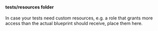 #### tests/resources folder
In case your tests need custom resources, e.g. a role that grants more access than
the actual blueprint should receive, place them here.